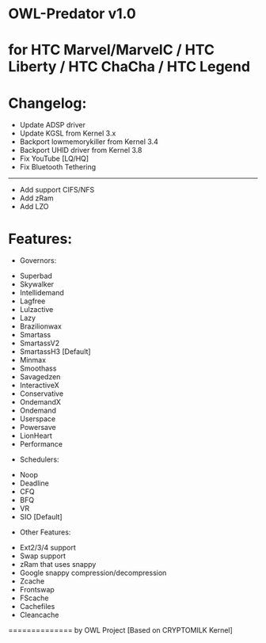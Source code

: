 OWL-Predator v1.0
==============


for HTC Marvel/MarvelC / HTC Liberty / HTC ChaCha / HTC Legend
==============================================================

Changelog:
===========
- Update ADSP driver
- Update KGSL from Kernel 3.x
- Backport lowmemorykiller from Kernel 3.4
- Backport UHID driver from Kernel 3.8
- Fix YouTube [LQ/HQ]
- Fix Bluetooth Tethering
----------------------
- Add support CIFS/NFS
- Add zRam
- Add LZO


Features:
==========

* Governors:
- Superbad
- Skywalker
- Intellidemand
- Lagfree
- Lulzactive
- Lazy
- Brazilionwax
- Smartass
- SmartassV2
- SmartassH3 [Default]
- Minmax
- Smoothass
- Savagedzen
- InteractiveX
- Conservative
- OndemandX
- Ondemand
- Userspace
- Powersave
- LionHeart
- Performance


* Schedulers:
- Noop
- Deadline
- CFQ
- BFQ
- VR
- SIO [Default]

* Other Features:
- Ext2/3/4 support
- Swap support
- zRam that uses snappy
- Google snappy compression/decompression
- Zcache
- Frontswap
- FScache
- Cachefiles
- Cleancache

==============
                                                by OWL Project [Based on CRYPTOMILK Kernel]
